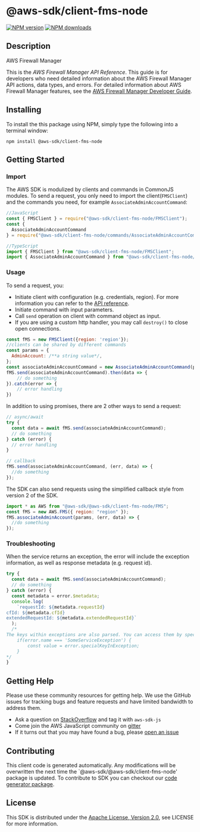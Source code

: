 # @aws-sdk/client-fms-node

[![NPM version](https://img.shields.io/npm/v/@aws-sdk/client-fms-node/preview.svg)](https://www.npmjs.com/package/@aws-sdk/client-fms-node)
[![NPM downloads](https://img.shields.io/npm/dm/@aws-sdk/client-fms-node.svg)](https://www.npmjs.com/package/@aws-sdk/client-fms-node)

## Description

<fullname>AWS Firewall Manager</fullname> <p>This is the <i>AWS Firewall Manager API Reference</i>. This guide is for developers who need detailed information about the AWS Firewall Manager API actions, data types, and errors. For detailed information about AWS Firewall Manager features, see the <a href="https://docs.aws.amazon.com/waf/latest/developerguide/fms-chapter.html">AWS Firewall Manager Developer Guide</a>.</p>

## Installing

To install the this package using NPM, simply type the following into a terminal window:

```
npm install @aws-sdk/client-fms-node
```

## Getting Started

### Import

The AWS SDK is modulized by clients and commands in CommonJS modules. To send a request, you only need to import the client(`FMSClient`) and the commands you need, for example `AssociateAdminAccountCommand`:

```javascript
//JavaScript
const { FMSClient } = require("@aws-sdk/client-fms-node/FMSClient");
const {
  AssociateAdminAccountCommand
} = require("@aws-sdk/client-fms-node/commands/AssociateAdminAccountCommand");
```

```javascript
//TypeScript
import { FMSClient } from "@aws-sdk/client-fms-node/FMSClient";
import { AssociateAdminAccountCommand } from "@aws-sdk/client-fms-node/commands/AssociateAdminAccountCommand";
```

### Usage

To send a request, you:

- Initiate client with configuration (e.g. credentials, region). For more information you can refer to the [API reference][].
- Initiate command with input parameters.
- Call `send` operation on client with command object as input.
- If you are using a custom http handler, you may call `destroy()` to close open connections.

```javascript
const fMS = new FMSClient({region: 'region'});
//clients can be shared by different commands
const params = {
  AdminAccount: /**a string value*/,
};
const associateAdminAccountCommand = new AssociateAdminAccountCommand(params);
fMS.send(associateAdminAccountCommand).then(data => {
    // do something
}).catch(error => {
    // error handling
})
```

In addition to using promises, there are 2 other ways to send a request:

```javascript
// async/await
try {
  const data = await fMS.send(associateAdminAccountCommand);
  // do something
} catch (error) {
  // error handling
}
```

```javascript
// callback
fMS.send(associateAdminAccountCommand, (err, data) => {
  //do something
});
```

The SDK can also send requests using the simplified callback style from version 2 of the SDK.

```javascript
import * as AWS from "@aws-sdk/@aws-sdk/client-fms-node/FMS";
const fMS = new AWS.FMS({ region: "region" });
fMS.associateAdminAccount(params, (err, data) => {
  //do something
});
```

### Troubleshooting

When the service returns an exception, the error will include the exception information, as well as response metadata (e.g. request id).

```javascript
try {
  const data = await fMS.send(associateAdminAccountCommand);
  // do something
} catch (error) {
  const metadata = error.$metadata;
  console.log(
    `requestId: ${metadata.requestId}
cfId: ${metadata.cfId}
extendedRequestId: ${metadata.extendedRequestId}`
  );
  /*
The keys within exceptions are also parsed. You can access them by specifying exception names:
    if(error.name === 'SomeServiceException') {
        const value = error.specialKeyInException;
    }
*/
}
```

## Getting Help

Please use these community resources for getting help. We use the GitHub issues for tracking bugs and feature requests and have limited bandwidth to address them.

- Ask a question on [StackOverflow](https://stackoverflow.com/questions/tagged/aws-sdk-js) and tag it with `aws-sdk-js`
- Come join the AWS JavaScript community on [gitter](https://gitter.im/aws/aws-sdk-js-v3)
- If it turns out that you may have found a bug, please [open an issue](https://github.com/aws/aws-sdk-js-v3/issues)

## Contributing

This client code is generated automatically. Any modifications will be overwritten the next time the `@aws-sdk/@aws-sdk/client-fms-node' package is updated. To contribute to SDK you can checkout our [code generator package][].

## License

This SDK is distributed under the
[Apache License, Version 2.0](http://www.apache.org/licenses/LICENSE-2.0),
see LICENSE for more information.

[code generator package]: https://github.com/aws/aws-sdk-js-v3/tree/master/packages/service-types-generator
[api reference]: https://docs.aws.amazon.com/AWSJavaScriptSDK/latest/
